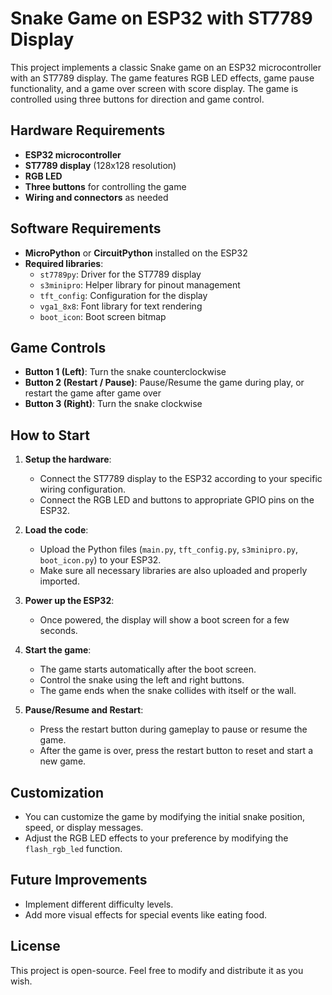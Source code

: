 # Snake Game on ESP32 with ST7789 Display

This project implements a classic Snake game on an ESP32 microcontroller with an ST7789 display. The game features RGB LED effects, game pause functionality, and a game over screen with score display. The game is controlled using three buttons for direction and game control.

## Hardware Requirements

- **ESP32 microcontroller**
- **ST7789 display** (128x128 resolution)
- **RGB LED**
- **Three buttons** for controlling the game
- **Wiring and connectors** as needed

## Software Requirements

- **MicroPython** or **CircuitPython** installed on the ESP32
- **Required libraries**:
  - `st7789py`: Driver for the ST7789 display
  - `s3minipro`: Helper library for pinout management
  - `tft_config`: Configuration for the display
  - `vga1_8x8`: Font library for text rendering
  - `boot_icon`: Boot screen bitmap

## Game Controls

- **Button 1 (Left)**: Turn the snake counterclockwise
- **Button 2 (Restart / Pause)**: Pause/Resume the game during play, or restart the game after game over
- **Button 3 (Right)**: Turn the snake clockwise

## How to Start

1. **Setup the hardware**:
   - Connect the ST7789 display to the ESP32 according to your specific wiring configuration.
   - Connect the RGB LED and buttons to appropriate GPIO pins on the ESP32.

2. **Load the code**:
   - Upload the Python files (`main.py`, `tft_config.py`, `s3minipro.py`, `boot_icon.py`) to your ESP32.
   - Make sure all necessary libraries are also uploaded and properly imported.

3. **Power up the ESP32**:
   - Once powered, the display will show a boot screen for a few seconds.

4. **Start the game**:
   - The game starts automatically after the boot screen.
   - Control the snake using the left and right buttons.
   - The game ends when the snake collides with itself or the wall.

5. **Pause/Resume and Restart**:
   - Press the restart button during gameplay to pause or resume the game.
   - After the game is over, press the restart button to reset and start a new game.

## Customization

- You can customize the game by modifying the initial snake position, speed, or display messages.
- Adjust the RGB LED effects to your preference by modifying the `flash_rgb_led` function.

## Future Improvements

- Implement different difficulty levels.
- Add more visual effects for special events like eating food.

## License

This project is open-source. Feel free to modify and distribute it as you wish.
